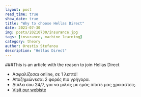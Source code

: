 ```yaml
---
layout: post
read_time: true
show_date: true
title: "Why to choose Hellas Direct"
date: 2021-07-30
img: posts/20210730/insurance.jpg
tags: [insurance, machine learning]
category: theory
author: Orestis Stefanou
description: "Hellas Direct"
---
```


###This is an article with the reason to join Hellas Direct
- Ασφαλίζεσαι online, σε 1 λεπτό!
- Αποζημιώνεσαι 2 φορές πιο γρήγορα.
- Δίπλα σου 24/7, για να μιλάς με εμάς όποτε μας χρειαστείς.
- [Visit our webiste](https://www.hellasdirect.gr/)